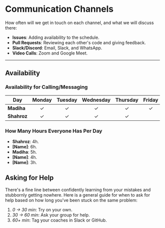 # Communication Channels

How often will we get in touch on each channel, and what we will discuss there:

- **Issues**: Adding availability to the schedule.
- **Pull Requests**: Reviewing each other's code and giving feedback.
- **Slack/Discord**: Email, Slack, and WhatsApp.
- **Video Calls**: Zoom and Google Meet.

---

## Availability

### Availability for Calling/Messaging

| Day    | Monday | Tuesday | Wednesday | Thursday | Friday | Saturday | Sunday|
|--------|:------:|:-------:|:---------:|:--------:|:------:|:--------:|:------|
| **Madiha** |   ✓   |    ✓  |     ✓   |    ✓     |    ✓   |    ✓     |    ✓|
| **Shahroz**|   ✓|    ✓    |     ✓    |    ✓     |        |    ✓     |    ✓ |

### How Many Hours Everyone Has Per Day

- **Shahroz**: 4h.
- **[Name]**: 6h.
- **Madiha**: 5h.
- **[Name]**: 4h.
- **[Name]**: 3h.

## Asking for Help

There's a fine line between confidently learning from your mistakes
and stubbornly
getting nowhere. Here is a general guide for when to ask for help
based on how long
you've been stuck on the same problem:

1. _0 → 30 min_: Try on your own.
2. _30 → 60 min_: Ask your group for help.
3. _60+ min_: Tag your coaches in Slack or GitHub.
